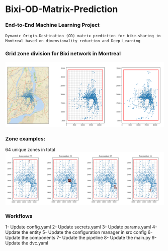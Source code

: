 # Bixi-OD-Matrix-Prediction

### End-to-End Machine Learning Project
``` 
Dynamic Origin-Destination (OD) matrix prediction for bike-sharing in Montreal based on dimensionality reduction and Deep Learning
```
### Grid zone division for Bixi network in Montreal
![Screenshot](images/image2.png)

### Zone examples:
64 unique zones in total 
![Screenshot](images/image1.png)

### Workflows
1- Update config.yaml
2- Update secrets.yaml
3- Update params.yaml
4- Update the entity
5- Update the configuration manager in src config
6- Update the components
7- Update the pipeline
8- Update the main.py
9- Update the dvc.yaml

